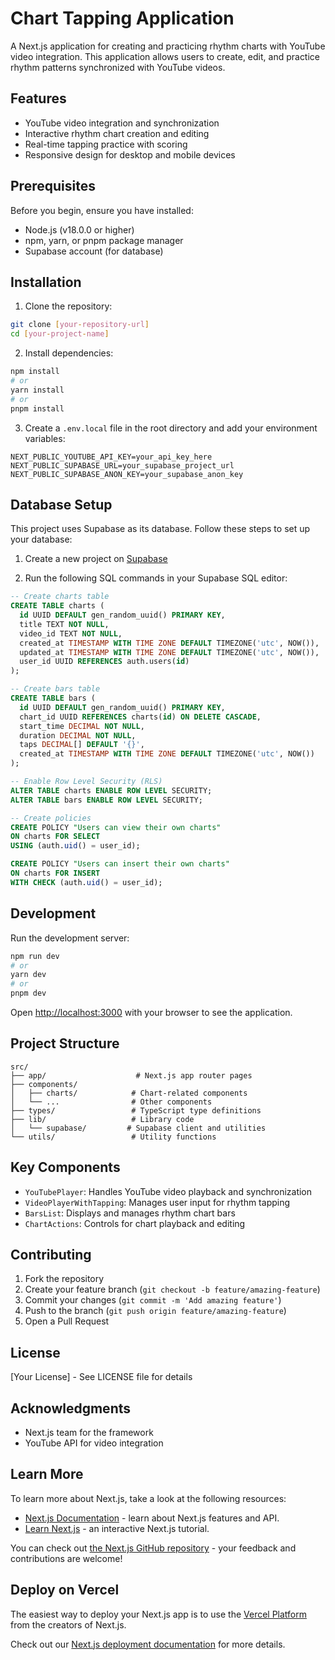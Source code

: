 # Chart Tapping Application

A Next.js application for creating and practicing rhythm charts with YouTube video integration. This application allows users to create, edit, and practice rhythm patterns synchronized with YouTube videos.

## Features

- YouTube video integration and synchronization
- Interactive rhythm chart creation and editing
- Real-time tapping practice with scoring
- Responsive design for desktop and mobile devices

## Prerequisites

Before you begin, ensure you have installed:

- Node.js (v18.0.0 or higher)
- npm, yarn, or pnpm package manager
- Supabase account (for database)

## Installation

1. Clone the repository:

```bash
git clone [your-repository-url]
cd [your-project-name]
```

2. Install dependencies:

```bash
npm install
# or
yarn install
# or
pnpm install
```

3. Create a `.env.local` file in the root directory and add your environment variables:

```env
NEXT_PUBLIC_YOUTUBE_API_KEY=your_api_key_here
NEXT_PUBLIC_SUPABASE_URL=your_supabase_project_url
NEXT_PUBLIC_SUPABASE_ANON_KEY=your_supabase_anon_key
```

## Database Setup

This project uses Supabase as its database. Follow these steps to set up your database:

1. Create a new project on [Supabase](https://supabase.com)

2. Run the following SQL commands in your Supabase SQL editor:

```sql
-- Create charts table
CREATE TABLE charts (
  id UUID DEFAULT gen_random_uuid() PRIMARY KEY,
  title TEXT NOT NULL,
  video_id TEXT NOT NULL,
  created_at TIMESTAMP WITH TIME ZONE DEFAULT TIMEZONE('utc', NOW()),
  updated_at TIMESTAMP WITH TIME ZONE DEFAULT TIMEZONE('utc', NOW()),
  user_id UUID REFERENCES auth.users(id)
);

-- Create bars table
CREATE TABLE bars (
  id UUID DEFAULT gen_random_uuid() PRIMARY KEY,
  chart_id UUID REFERENCES charts(id) ON DELETE CASCADE,
  start_time DECIMAL NOT NULL,
  duration DECIMAL NOT NULL,
  taps DECIMAL[] DEFAULT '{}',
  created_at TIMESTAMP WITH TIME ZONE DEFAULT TIMEZONE('utc', NOW())
);

-- Enable Row Level Security (RLS)
ALTER TABLE charts ENABLE ROW LEVEL SECURITY;
ALTER TABLE bars ENABLE ROW LEVEL SECURITY;

-- Create policies
CREATE POLICY "Users can view their own charts"
ON charts FOR SELECT
USING (auth.uid() = user_id);

CREATE POLICY "Users can insert their own charts"
ON charts FOR INSERT
WITH CHECK (auth.uid() = user_id);
```

## Development

Run the development server:

```bash
npm run dev
# or
yarn dev
# or
pnpm dev
```

Open [http://localhost:3000](http://localhost:3000) with your browser to see the application.

## Project Structure

```
src/
├── app/                    # Next.js app router pages
├── components/
│   ├── charts/            # Chart-related components
│   └── ...                # Other components
├── types/                 # TypeScript type definitions
├── lib/                   # Library code
│   └── supabase/         # Supabase client and utilities
└── utils/                 # Utility functions
```

## Key Components

- `YouTubePlayer`: Handles YouTube video playback and synchronization
- `VideoPlayerWithTapping`: Manages user input for rhythm tapping
- `BarsList`: Displays and manages rhythm chart bars
- `ChartActions`: Controls for chart playback and editing

## Contributing

1. Fork the repository
2. Create your feature branch (`git checkout -b feature/amazing-feature`)
3. Commit your changes (`git commit -m 'Add amazing feature'`)
4. Push to the branch (`git push origin feature/amazing-feature`)
5. Open a Pull Request

## License

[Your License] - See LICENSE file for details

## Acknowledgments

- Next.js team for the framework
- YouTube API for video integration

## Learn More

To learn more about Next.js, take a look at the following resources:

- [Next.js Documentation](https://nextjs.org/docs) - learn about Next.js features and API.
- [Learn Next.js](https://nextjs.org/learn) - an interactive Next.js tutorial.

You can check out [the Next.js GitHub repository](https://github.com/vercel/next.js) - your feedback and contributions are welcome!

## Deploy on Vercel

The easiest way to deploy your Next.js app is to use the [Vercel Platform](https://vercel.com/new?utm_medium=default-template&filter=next.js&utm_source=create-next-app&utm_campaign=create-next-app-readme) from the creators of Next.js.

Check out our [Next.js deployment documentation](https://nextjs.org/docs/app/building-your-application/deploying) for more details.
